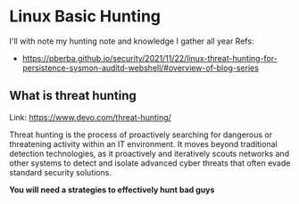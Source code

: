 # Linux Basic Hunting

I'll with note my hunting note and knowledge I gather all year
Refs: 
- <https://pberba.github.io/security/2021/11/22/linux-threat-hunting-for-persistence-sysmon-auditd-webshell/#overview-of-blog-series>

## What is threat hunting

Link: <https://www.devo.com/threat-hunting/>

Threat hunting is the process of proactively searching for dangerous or threatening activity within an IT environment. It moves beyond traditional detection technologies, as it proactively and iteratively scouts networks and other systems to detect and isolate advanced cyber threats that often evade standard security solutions.

**You will need a strategies to effectively hunt bad guys**

